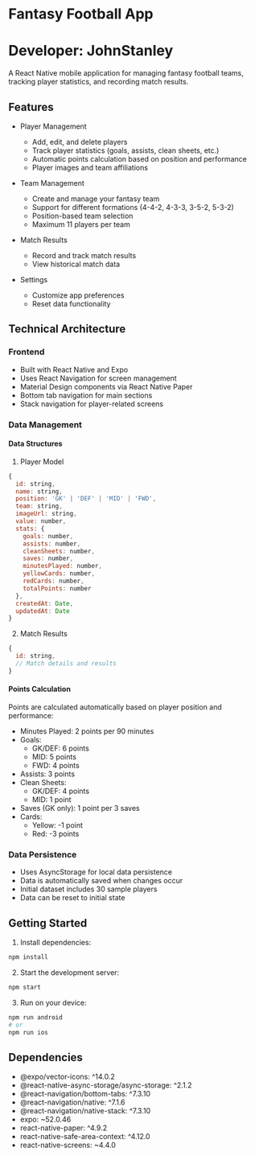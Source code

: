 # Fantasy Football App

# Developer: JohnStanley 

A React Native mobile application for managing fantasy football teams, tracking player statistics, and recording match results.

## Features

- Player Management
  - Add, edit, and delete players
  - Track player statistics (goals, assists, clean sheets, etc.)
  - Automatic points calculation based on position and performance
  - Player images and team affiliations

- Team Management
  - Create and manage your fantasy team
  - Support for different formations (4-4-2, 4-3-3, 3-5-2, 5-3-2)
  - Position-based team selection
  - Maximum 11 players per team

- Match Results
  - Record and track match results
  - View historical match data

- Settings
  - Customize app preferences
  - Reset data functionality

## Technical Architecture

### Frontend
- Built with React Native and Expo
- Uses React Navigation for screen management
- Material Design components via React Native Paper
- Bottom tab navigation for main sections
- Stack navigation for player-related screens

### Data Management

#### Data Structures

1. Player Model
```javascript
{
  id: string,
  name: string,
  position: 'GK' | 'DEF' | 'MID' | 'FWD',
  team: string,
  imageUrl: string,
  value: number,
  stats: {
    goals: number,
    assists: number,
    cleanSheets: number,
    saves: number,
    minutesPlayed: number,
    yellowCards: number,
    redCards: number,
    totalPoints: number
  },
  createdAt: Date,
  updatedAt: Date
}
```

2. Match Results
```javascript
{
  id: string,
  // Match details and results
}
```

#### Points Calculation

Points are calculated automatically based on player position and performance:

- Minutes Played: 2 points per 90 minutes
- Goals:
  - GK/DEF: 6 points
  - MID: 5 points
  - FWD: 4 points
- Assists: 3 points
- Clean Sheets:
  - GK/DEF: 4 points
  - MID: 1 point
- Saves (GK only): 1 point per 3 saves
- Cards:
  - Yellow: -1 point
  - Red: -3 points

### Data Persistence

- Uses AsyncStorage for local data persistence
- Data is automatically saved when changes occur
- Initial dataset includes 30 sample players
- Data can be reset to initial state

## Getting Started

1. Install dependencies:
```bash
npm install
```

2. Start the development server:
```bash
npm start
```

3. Run on your device:
```bash
npm run android
# or
npm run ios
```

## Dependencies

- @expo/vector-icons: ^14.0.2
- @react-native-async-storage/async-storage: ^2.1.2
- @react-navigation/bottom-tabs: ^7.3.10
- @react-navigation/native: ^7.1.6
- @react-navigation/native-stack: ^7.3.10
- expo: ~52.0.46
- react-native-paper: ^4.9.2
- react-native-safe-area-context: ^4.12.0
- react-native-screens: ~4.4.0

